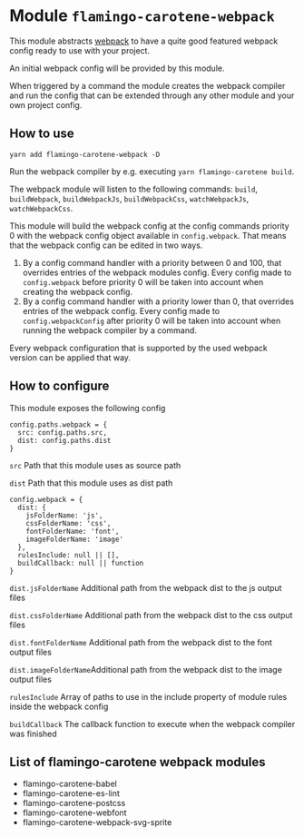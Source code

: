 # Module `flamingo-carotene-webpack`
This module abstracts [webpack](https://github.com/webpack/webpack) to have a quite good featured webpack config ready
to use with your project.

An initial webpack config will be provided by this module.

When triggered by a command the module creates the webpack compiler and run the config that can be extended through
any other module and your own project config.

## How to use
```
yarn add flamingo-carotene-webpack -D
```

Run the webpack compiler by e.g. executing `yarn flamingo-carotene build`.

The webpack module will listen to the following commands: `build`, `buildWebpack`, `buildWebpackJs`, `buildWebpackCss`,
`watchWebpackJs`, `watchWebpackCss`.

This module will build the webpack config at the config commands priority 0 with the webpack config object available in
`config.webpack`. That means that the webpack config can be edited in two ways.
1. By a config command handler with a priority between 0 and 100, that overrides entries of the webpack modules
config. Every config made to `config.webpack` before priority 0 will be taken into account when creating the webpack
config.
2. By a config command handler with a priority lower than 0, that overrides entries of the webpack config. Every config
made to `config.webpackConfig` after priority 0 will be taken into account when running the webpack compiler by a
command.

Every webpack configuration that is supported by the used webpack version can be applied that way.

## How to configure
This module exposes the following config
```
config.paths.webpack = {
  src: config.paths.src,
  dist: config.paths.dist
}
```
`src` Path that this module uses as source path

`dist` Path that this module uses as dist path

```
config.webpack = {
  dist: {
    jsFolderName: 'js',
    cssFolderName: 'css',
    fontFolderName: 'font',
    imageFolderName: 'image'
  },
  rulesInclude: null || [],
  buildCallback: null || function
}
```
`dist.jsFolderName` Additional path from the webpack dist to the js output files

`dist.cssFolderName` Additional path from the webpack dist to the css output files

`dist.fontFolderName` Additional path from the webpack dist to the font output files

`dist.imageFolderName`Additional path from the webpack dist to the image output files

`rulesInclude` Array of paths to use in the include property of module rules inside the webpack config

`buildCallback` The callback function to execute when the webpack compiler was finished

## List of flamingo-carotene webpack modules
- flamingo-carotene-babel
- flamingo-carotene-es-lint
- flamingo-carotene-postcss
- flamingo-carotene-webfont
- flamingo-carotene-webpack-svg-sprite
